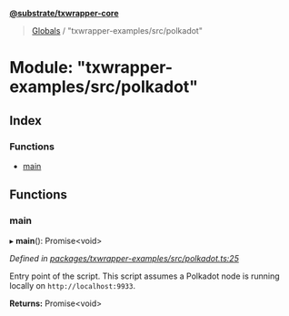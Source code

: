 **[@substrate/txwrapper-core](../README.md)**

> [Globals](../globals.md) / "txwrapper-examples/src/polkadot"

# Module: "txwrapper-examples/src/polkadot"

## Index

### Functions

* [main](_txwrapper_examples_src_polkadot_.md#main)

## Functions

### main

▸ **main**(): Promise<void\>

*Defined in [packages/txwrapper-examples/src/polkadot.ts:25](https://github.com/paritytech/txwrapper-core/blob/731a943/packages/txwrapper-examples/src/polkadot.ts#L25)*

Entry point of the script. This script assumes a Polkadot node is running
locally on `http://localhost:9933`.

**Returns:** Promise<void\>
